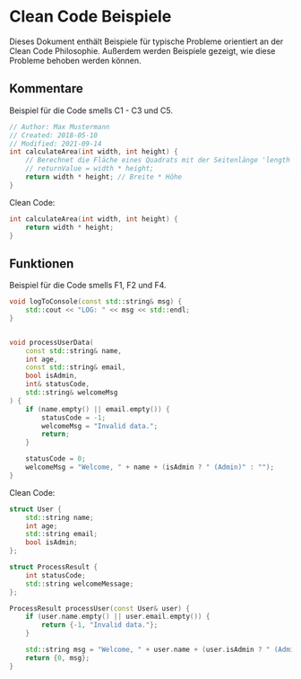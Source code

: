 # Clean Code Beispiele

Dieses Dokument enthält Beispiele für typische Probleme orientiert an der Clean Code Philosophie.
Außerdem werden Beispiele gezeigt, wie diese Probleme behoben werden können.

## Kommentare

Beispiel für die Code smells C1 - C3 und C5.

```cpp
// Author: Max Mustermann
// Created: 2018-05-10
// Modified: 2021-09-14
int calculateArea(int width, int height) {
    // Berechnet die Fläche eines Quadrats mit der Seitenlänge 'length'
    // returnValue = width * height;
    return width * height; // Breite * Höhe
}
```

Clean Code:

```cpp
int calculateArea(int width, int height) {
    return width * height;
}
```

## Funktionen

Beispiel für die Code smells F1, F2 und F4.

```cpp
void logToConsole(const std::string& msg) {
    std::cout << "LOG: " << msg << std::endl;
}


void processUserData(
    const std::string& name,
    int age,
    const std::string& email,
    bool isAdmin,
    int& statusCode,          
    std::string& welcomeMsg
) {
    if (name.empty() || email.empty()) {
        statusCode = -1;
        welcomeMsg = "Invalid data.";
        return;
    }

    statusCode = 0;
    welcomeMsg = "Welcome, " + name + (isAdmin ? " (Admin)" : "");
}
```

Clean Code:

```cpp
struct User {
    std::string name;
    int age;
    std::string email;
    bool isAdmin;
};

struct ProcessResult {
    int statusCode;
    std::string welcomeMessage;
};

ProcessResult processUser(const User& user) {
    if (user.name.empty() || user.email.empty()) {
        return {-1, "Invalid data."};
    }

    std::string msg = "Welcome, " + user.name + (user.isAdmin ? " (Admin)" : "");
    return {0, msg};
}
```




